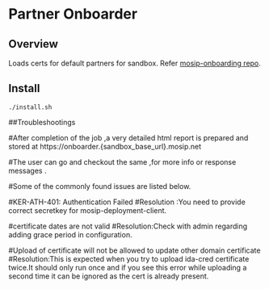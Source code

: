 # Partner Onboarder

## Overview
Loads certs for default partners for sandbox. Refer [mosip-onboarding repo](https://github.com/mosip/mosip-onboarding).

## Install 
```
./install.sh
```
##Troubleshootings

#After completion of the job ,a very detailed html report is prepared and stored at https://onboarder.{sandbox_base_url}.mosip.net

#The user can go and checkout the same ,for more info or response messages .

#Some of the commonly found issues are listed below.


 #KER-ATH-401: Authentication Failed 
 #Resolution :You need to provide correct secretkey for mosip-deployment-client.
 
 #certificate dates are not valid
 #Resolution:Check with admin regarding adding grace period in configuration.
 
 #Upload of certificate will not be allowed to update other domain certificate
 #Resolution:This is expected when you try to upload ida-cred certificate twice.It should only run once and if you see this error while uploading a second time     it can be ignored as the cert is already present.



